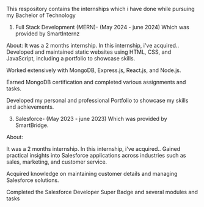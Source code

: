 This respository contains the internships which i have done while pursuing my Bachelor of Technology 

1. Full Stack Development (MERN)- (May 2024 - june 2024)
Which was provided by SmartInternz

About:
It was a 2 months internship. In this internship, i've acquired..
Developed and maintained static websites using HTML, CSS, and JavaScript, including a portfolio to showcase skills.

Worked extensively with MongoDB, Express.js, React.js, and Node.js.

Earned MongoDB certification and completed various assignments and tasks.

Developed my personal and professional Portfolio to showcase my skills and achievements.

 3. Salesforce- (May 2023 - june 2023)
Which was provided by SmartBridge.

About:

It was a 2 months internship. In this internship, i've acquired..
Gained practical insights into Salesforce applications across industries such as sales, marketing, and customer service.

Acquired knowledge on maintaining customer details and managing Salesforce solutions.

Completed the Salesforce Developer Super Badge and several modules and tasks
